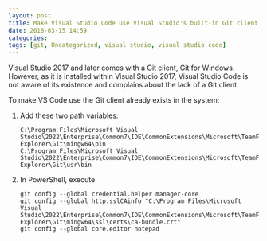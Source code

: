 ```yaml
---
layout: post
title: Make Visual Studio Code use Visual Studio's built-in Git client
date: 2018-03-15 14:59
categories: 
tags: [git, Uncategorized, visual studio, visual studio code]
---
```


Visual Studio 2017 and later comes with a Git client, Git for Windows. However, as it is installed within Visual Studio 2017, Visual Studio Code is not aware of its existence and complains about the lack of a Git client.

To make VS Code use the Git client already exists in the system:

1. Add these two path variables:

	```
	C:\Program Files\Microsoft Visual Studio\2022\Enterprise\Common7\IDE\CommonExtensions\Microsoft\TeamFoundation\Team Explorer\Git\mingw64\bin
	C:\Program Files\Microsoft Visual Studio\2022\Enterprise\Common7\IDE\CommonExtensions\Microsoft\TeamFoundation\Team Explorer\Git\usr\bin
	```

1. In PowerShell, execute 
	```
	git config --global credential.helper manager-core
	git config --global http.sslCAinfo "C:\Program Files\Microsoft Visual Studio\2022\Enterprise\Common7\IDE\CommonExtensions\Microsoft\TeamFoundation\Team Explorer\Git\mingw64\ssl\certs\ca-bundle.crt"
	git config --global core.editor notepad
	```
